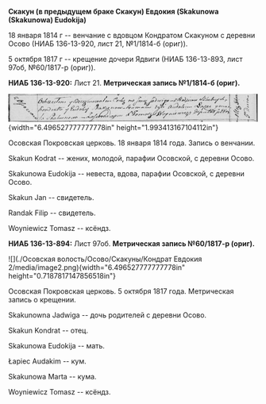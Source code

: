 **Скакун (в предыдущем браке Скакун) Евдокия (Skakunowa (Skakunowa)
Eudokija)**

18 января 1814 г -- венчание с вдовцом Кондратом Скакуном с деревни
Осово (НИАБ 136-13-920, лист 21, №1/1814-б (ориг)).

5 октября 1817 г -- крещение дочери Ядвиги (НИАБ 136-13-893, лист 97об,
№60/1817-р (ориг)).

**НИАБ 136-13-920:** Лист 21. **Метрическая запись №1/1814-б (ориг).**

![](./media/def892ef190f9022f530bd7a8ba8876cd981e1ff.png){width="6.496527777777778in"
height="1.993413167104112in"}

Осовская Покровская церковь. 18 января 1814 года. Запись о венчании.

Skakun Kodrat -- жених, молодой, парафии Осовской, с деревни Осово.

Skakunowa Eudokija -- невеста, вдова, парафии Осовской, с деревни Осово.

Skakun Jan -- свидетель.

Randak Filip -- свидетель.

Woyniewicz Tomasz -- ксёндз.

**НИАБ 136-13-894:** Лист 97об. **Метрическая запись №60/1817-р
(ориг).**

![](./Осовская волость/Осово/Скакуны/Кондрат Евдокия 2/media/image2.png){width="6.496527777777778in"
height="0.7187817147856518in"}

Осовская Покровская церковь. 5 октября 1817 года. Метрическая запись о
крещении.

Skakunowna Jadwiga -- дочь родителей с деревни Осовo.

Skakun Kondrat -- отец.

Skakunowa Eudokija -- мать.

Łapiec Audakim -- кум.

Skakunowa Marta -- кума.

Woyniewicz Tomasz -- ксёндз.
